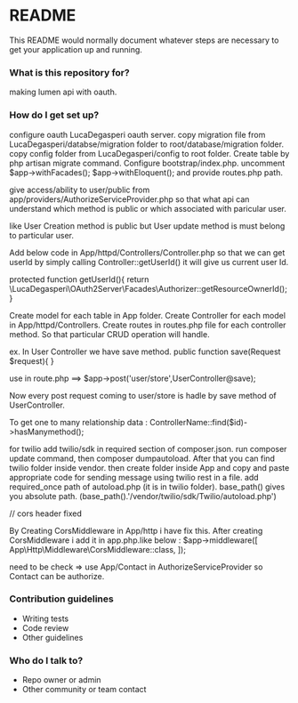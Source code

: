 # README #

This README would normally document whatever steps are necessary to get your application up and running.

### What is this repository for? ###

making lumen api with oauth.

### How do I get set up? ###

configure oauth LucaDegasperi oauth server.
copy migration file from LucaDegasperi/databse/migration folder to root/database/migration folder.
copy config folder from LucaDegasperi/config to root folder.
Create table by php artisan migrate command.
Configure bootstrap/index.php. uncomment 
$app->withFacades();
$app->withEloquent();
and provide routes.php path.

give access/ability to user/public from app/providers/AuthorizeServiceProvider.php so that what api can understand which method is public or which associated with paricular user.

like User Creation method is public but User update method is must belong to particular user.

Add below code in App/httpd/Controllers/Controller.php so that we can get userId by simply calling Controller::getUserId() it 
will give us current user Id.

protected function getUserId(){
        return \LucaDegasperi\OAuth2Server\Facades\Authorizer::getResourceOwnerId();
}

Create model for each table in App folder.
Create Controller for each model in App/httpd/Controllers.
Create routes in routes.php file for each controller method. So that particular CRUD operation will handle.

ex. In User Controller we have save method.
public function save(Request $request){
}

use in route.php ==>
$app->post('user/store',UserController@save);

Now every post request coming to user/store is hadle by save method of UserController.

To get one to many relationship data :
ControllerName::find($id)->hasManymethod();

for twilio add twilio/sdk in required section of composer.json.
run composer update command, then composer dumpautoload. After that you can find twilio folder inside vendor.
then create folder inside App and copy and paste appropriate code for sending message using twilio rest in a file.
add required_once path of autoload.php (it is in twilio folder).
base_path() gives you absolute path. (base_path().'/vendor/twilio/sdk/Twilio/autoload.php')

// cors header fixed

By Creating CorsMiddleware in App/http i have fix this.
After creating CorsMiddleware i add it in app.php.like below :
$app->middleware([
    App\Http\Middleware\CorsMiddleware::class,
]);

need to be check
=> use App/Contact in AuthorizeServiceProvider so Contact can be authorize.
### Contribution guidelines ###

* Writing tests
* Code review
* Other guidelines

### Who do I talk to? ###

* Repo owner or admin
* Other community or team contact
